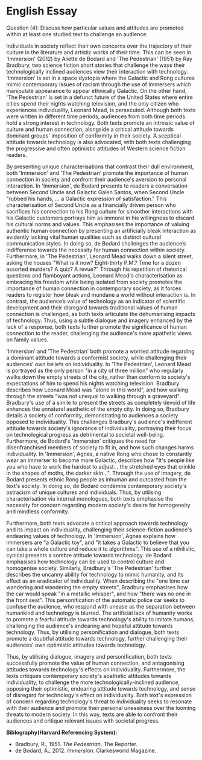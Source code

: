 # English Essay

Question (4): Discuss how particular values and attitudes are promoted within at least one studied text to challenge an audience.

Individuals in society reflect their own concerns over the trajectory of their culture in the literature and artistic works of their time. This can be seen in 'Immersion' (2012) by Aliette de Bodard and 'The Pedestrian' (1951) by Ray Bradbury, two science fiction short stories that challenge the ways their technologically inclined audiences view their interaction with technology. 'Immersion' is set in a space dystopia where the Galactic and Rong cultures mimic contemporary issues of racism through the use of Immersers which manipulate appearance to appear ethnically Galactic. On the other hand, 'The Pedestrian' is set in a defunct future of the United States where entire cities spend their nights watching television, and the only citizen who experiences individuality, Leonard Mead, is persecuted. Although both texts were written in different time periods, audiences from both time periods hold a strong interest in technology. Both texts promote an intrinsic value of culture and human connection, alongside a critical attitude towards dominant groups' imposition of conformity in their society. A sceptical attitude towards technology is also advocated, with both texts challenging the progressive and often optimistic attitudes of Western science fiction readers.

By presenting unique characterisations that contrast their dull environment, both 'Immersion' and 'The Pedestrian' promote the importance of human connection in society and confront their audience's aversion to personal interaction. In 'Immersion', de Bodard presents to readers a conversation between Second Uncle and Galactic Galen Santos, when Second Uncle "rubbed his hands, … a Galactic expression of satisfaction." This characterisation of Second Uncle as a financially driven person who sacrifices his connection to his Rong culture for smoother interactions with his Galactic customers portrays him as immoral in his willingness to discard his cultural norms and values. This emphasises the importance of valuing authentic human connection by presenting an artificially bleak interaction as evidently lacking vital human qualities such as distinct cultural communication styles. In doing so, de Bodard challenges the audience’s indifference towards the necessity for human connection within society. Furthermore, in 'The Pedestrian', Leonard Mead walks down a silent street, asking the houses "What is it now? Eight-thirty P.M.? Time for a dozen assorted murders? A quiz? A revue?" Through his repetition of rhetorical questions and flamboyant actions, Leonard Mead's characterisation as embracing his freedom while being isolated from society promotes the importance of human connection in contemporary society, as it forces readers to register how bleak and mundane a world without interaction is. In contrast, the audience’s value of technology as an indicator of scientific development and their disregard towards traditional values of human connection is challenged, as both texts articulate the dehumanising impacts of technology. Thus, using a subtle dialogue and imagery enhanced by the lack of a response, both texts further promote the significance of human connection to the reader, challenging the audience's more apathetic views on family values.

'Immersion' and 'The Pedestrian' both promote a worried attitude regarding a dominant attitude towards a conformist society, while challenging their audiences' own beliefs on individuality. In 'The Pedestrian', Leonard Mead is portrayed as the only person "in a city of three million" who regularly walks down the empty streets of the city, rather than conform to society's expectations of him to spend his nights watching television. Bradbury describes how Leonard Mead was "alone in this world", and how walking through the streets "was not unequal to walking through a graveyard". Bradbury's use of a simile to present the streets as completely devoid of life enhances the unnatural aesthetic of the empty city. In doing so, Bradbury details a society of conformity, demonstrating to audiences a society opposed to individuality. This challenges Bradbury's audience's indifferent attitude towards society's ignorance of individuality, portraying their focus on technological progress as detrimental to societal well-being. Furthermore, de Bodard's 'Immersion' critiques the need for disenfranchised members of society to fit in, and how such changes harms individuality. In 'Immersion', Agnes, a native Rong who chose to constantly wear an immerser to become more Galactic, describes how "It's people like you who have to work the hardest to adjust... the stretched eyes that crinkle in the shapes of moths, the darker skin...".  Through the use of imagery, de Bodard presents ethnic Rong people as inhuman and outcasted from the text's society. In doing so, de Bodard condemns contemporary society's ostracism of unique cultures and individuals. Thus, by utilising characterisation via internal monologues, both texts emphasise the necessity for concern regarding modern society's desire for homogeneity and mindless conformity.

Furthermore, both texts advocate a critical approach towards technology and its impact on individuality, challenging their science-fiction audience's endearing values of technology. In 'Immersion', Agnes explains how immersers are "a Galactic toy", and "it takes a Galactic to believe that you can take a whole culture and reduce it to algorithms". This use of a nihilistic, cynical presents a sombre attitude towards technology. de Bodard emphasises how technology can be used to control culture and homogenise society. Similarly, Bradbury's 'The Pedestrian' further describes the uncanny ability for technology to mimic humanity, and its effect as an eradicator of individuality. When describing the "one lone car wandering and wandering the empty streets", Bradbury emphasises how the car would speak "in a metallic whisper", and how "there was no one in the front seat". This personification of the automatic police car seeks to confuse the audience, who respond with unease as the separation between humankind and technology is blurred. The artificial lack of humanity works to promote a fearful attitude towards technology's ability to imitate humans, challenging the audience's endearing and hopeful attitude towards technology. Thus, by utilising personification and dialogue, both texts promote  a doubtful attitude towards technology, further challenging their audiences' own optimistic attitudes towards technology.

Thus, by utilising dialogue, imagery and personification, both texts successfully promote the value of human connection, and antagonising attitudes towards technology's effects on individuality. Furthermore, the texts critiques contemporary society's apathetic attitudes towards individuality, to challenge the more technologically-inclined audience, opposing their optimistic, endearing attitude towards technology, and sense of disregard for technology's effect on individuality. Both text's expression of concern regarding technology's threat to individuality seeks to resonate with their audience and promote their personal uneasiness over the looming threats to modern society. In this way, texts are able to confront their audiences and critique relevant issues with societal progress.

**Biblography(Harvard Referencing System):**
- Bradbury, R., 1951. _The Pedestrian_. The Reporter.
- de Bodard, A., 2012. _Immersion_. Clarkesworld Magazine.